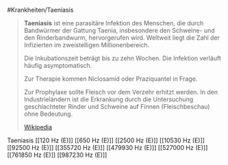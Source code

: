 #Krankheiten/Taeniasis

> **Taeniasis** ist eine parasitäre Infektion des Menschen, die durch Bandwürmer der Gattung Taenia, insbesondere den Schweine- und den Rinderbandwurm, hervorgerufen wird. Weltweit liegt die Zahl der Infizierten im zweistelligen Millionenbereich.
>
> Die Inkubationszeit beträgt bis zu zehn Wochen. Die Infektion verläuft häufig asymptomatisch.
>
> Zur Therapie kommen Niclosamid oder Praziquantel in Frage.
>
> Zur Prophylaxe sollte Fleisch vor dem Verzehr erhitzt werden. In den Industrieländern ist die Erkrankung durch die Untersuchung geschlachteter Rinder und Schweine auf Finnen (Fleischbeschau) ohne Bedeutung.
>
> [Wikipedia](https://de.wikipedia.org/wiki/Taeniasis)

Taeniasis
[[120 Hz (E)]]
[[650 Hz (E)]]
[[2500 Hz (E)]]
[[10530 Hz (E)]]
[[92500 Hz (E)]]
[[355720 Hz (E)]]
[[479930 Hz (E)]]
[[527000 Hz (E)]]
[[761850 Hz (E)]]
[[987230 Hz (E)]]